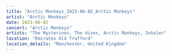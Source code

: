 ```yaml
---
title: "Arctic Monkeys_2023-06-02_Arctic Monkeys"
artist: "Arctic Monkeys"
date: 2023-06-02
concert: "Arctic Monkeys"
artists: "The Mysterines, The Hives, Arctic Monkeys, Inhaler"
location: "Emirates Old Trafford"
location_details: "Manchester, United Kingdom"
---
```

